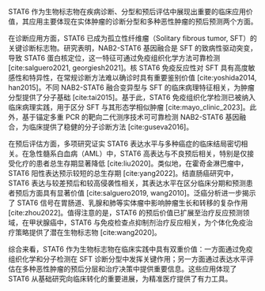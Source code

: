 STAT6 作为生物标志物在疾病诊断、分型和预后评估中展现出重要的临床应用价值，其应用主要体现在实体肿瘤的诊断分型和多种恶性肿瘤的预后预测两个方面。

在诊断应用方面，STAT6 已成为孤立性纤维瘤（Solitary fibrous tumor, SFT）的关键诊断标志物。研究表明，NAB2-STAT6 基因融合是 SFT 的致病性驱动突变，导致 STAT6 蛋白核定位，这一特征可通过免疫组织化学方法可靠检测 [cite:salguero2021, georgiesh2021]。核 STAT6 免疫反应性对 SFT 具有高度敏感性和特异性，在常规诊断方法难以确诊时具有重要鉴别价值 [cite:yoshida2014, han2015]。不同 NAB2-STAT6 融合变异型与 SFT 的临床病理特征相关，为肿瘤分型提供了分子基础 [cite:tai2015]。基于此，STAT6 免疫组织化学检测已被纳入临床病理实践，用于区分 SFT 与其形态学相似肿瘤 [cite:mayo_clinic_2023]。此外，基于锚定多重 PCR 的靶向二代测序技术可可靠检测 NAB2-STAT6 基因融合，为临床提供了稳健的分子诊断方法 [cite:guseva2016]。

在预后评估方面，多项研究证实 STAT6 表达水平与多种癌症的临床结局密切相关。在急性髓系白血病（AML）中，STAT6 高表达与不良预后相关，特别是仅接受化疗的患者总生存期显著降低 [cite:liu2020]。类似地，在霍奇金淋巴瘤中，STAT6 阳性表达预示较短的总生存期 [cite:yang2022]。结直肠癌研究中，STAT6 表达与较差预后和较高侵袭性相关，其表达水平在区分临床分期和预测患者预后方面具有显著价值 [cite:salguero2019, wang2010]。泛癌分析进一步揭示了 STAT6 信号在胃肠道、乳腺和肺等实体瘤中影响肿瘤生长和转移的复杂作用 [cite:zhou2022]。值得注意的是，STAT6 的预后价值已扩展至治疗反应预测领域，在甲状腺癌中，STAT6 与免疫检查点抑制剂治疗反应相关，为个体化免疫治疗策略提供了潜在生物标志物 [cite:wang2020]。

综合来看，STAT6 作为生物标志物在临床实践中具有双重价值：一方面通过免疫组织化学和分子检测在 SFT 诊断分型中发挥关键作用；另一方面通过表达水平评估在多种恶性肿瘤的预后分层和治疗决策中提供重要信息。这些应用体现了 STAT6 从基础研究向临床转化的重要进展，为精准医疗提供了有力工具。